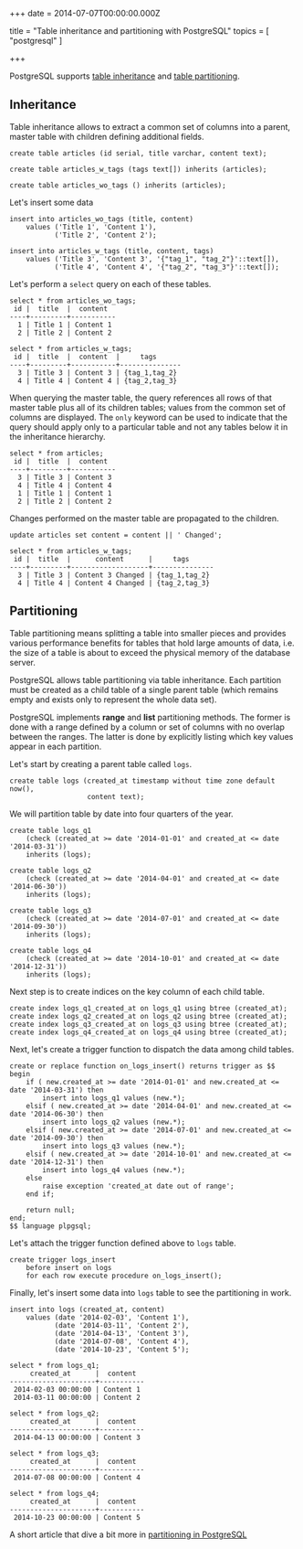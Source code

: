 
+++
date = 2014-07-07T00:00:00.000Z


title = "Table inheritance and partitioning with PostgreSQL"
topics = [ "postgresql" ]

+++

PostgreSQL supports [table inheritance][1] and [table partitioning][2].

## Inheritance

Table inheritance allows to extract a common set of columns into a parent,
master table with children defining additional fields.

```
create table articles (id serial, title varchar, content text);
```
```
create table articles_w_tags (tags text[]) inherits (articles);
```
```
create table articles_wo_tags () inherits (articles);
```

Let's insert some data

```
insert into articles_wo_tags (title, content)
    values ('Title 1', 'Content 1'),
           ('Title 2', 'Content 2');
```

```
insert into articles_w_tags (title, content, tags)
    values ('Title 3', 'Content 3', '{"tag_1", "tag_2"}'::text[]),
           ('Title 4', 'Content 4', '{"tag_2", "tag_3"}'::text[]);
```

Let's perform a `select` query on each of these tables.

```
select * from articles_wo_tags;
 id |  title  |  content
----+---------+-----------
  1 | Title 1 | Content 1
  2 | Title 2 | Content 2
```

```
select * from articles_w_tags;
 id |  title  |  content  |     tags
----+---------+-----------+---------------
  3 | Title 3 | Content 3 | {tag_1,tag_2}
  4 | Title 4 | Content 4 | {tag_2,tag_3}
```

When querying the master table, the query references all rows of that master table
plus all of its children tables; values from the common set of columns are displayed.
The `only` keyword can be used to indicate that the query should apply only to a
particular table and not any tables below it in the inheritance hierarchy.

```
select * from articles;
 id |  title  |  content
----+---------+-----------
  3 | Title 3 | Content 3
  4 | Title 4 | Content 4
  1 | Title 1 | Content 1
  2 | Title 2 | Content 2
```

Changes performed on the master table are propagated to the children.

```
update articles set content = content || ' Changed';
```

```
select * from articles_w_tags;
 id |  title  |      content      |     tags
----+---------+-------------------+---------------
  3 | Title 3 | Content 3 Changed | {tag_1,tag_2}
  4 | Title 4 | Content 4 Changed | {tag_2,tag_3}
```

## Partitioning

Table partitioning means splitting a table into smaller pieces and provides
various performance benefits for tables that hold large amounts of data, i.e.
the size of a table is about to exceed the physical memory of the database
server.

PostgreSQL allows table partitioning via table inheritance. Each partition must
be created as a child table of a single parent table (which remains empty and
exists only to represent the whole data set).

PostgreSQL implements **range** and **list** partitioning methods. The former is
done with a range defined by a column or set of columns with no overlap between
the ranges. The latter is done by explicitly listing which key values appear in
each partition.

Let's start by creating a parent table called `logs`.

```
create table logs (created_at timestamp without time zone default now(),
                   content text);
```

We will partition table by date into four quarters of the year.

```
create table logs_q1
    (check (created_at >= date '2014-01-01' and created_at <= date '2014-03-31'))
    inherits (logs);
```
```
create table logs_q2
    (check (created_at >= date '2014-04-01' and created_at <= date '2014-06-30'))
    inherits (logs);
```
```
create table logs_q3
    (check (created_at >= date '2014-07-01' and created_at <= date '2014-09-30'))
    inherits (logs);
```
```
create table logs_q4
    (check (created_at >= date '2014-10-01' and created_at <= date '2014-12-31'))
    inherits (logs);
```

Next step is to create indices on the key column of each child table.

```
create index logs_q1_created_at on logs_q1 using btree (created_at);
create index logs_q2_created_at on logs_q2 using btree (created_at);
create index logs_q3_created_at on logs_q3 using btree (created_at);
create index logs_q4_created_at on logs_q4 using btree (created_at);
```

Next, let's create a trigger function to dispatch the data among child tables.

```
create or replace function on_logs_insert() returns trigger as $$
begin
    if ( new.created_at >= date '2014-01-01' and new.created_at <= date '2014-03-31') then
        insert into logs_q1 values (new.*);
    elsif ( new.created_at >= date '2014-04-01' and new.created_at <= date '2014-06-30') then
        insert into logs_q2 values (new.*);
    elsif ( new.created_at >= date '2014-07-01' and new.created_at <= date '2014-09-30') then
        insert into logs_q3 values (new.*);
    elsif ( new.created_at >= date '2014-10-01' and new.created_at <= date '2014-12-31') then
        insert into logs_q4 values (new.*);
    else
        raise exception 'created_at date out of range';
    end if;

    return null;
end;
$$ language plpgsql;
```

Let's attach the trigger function defined above to `logs` table.

```
create trigger logs_insert
    before insert on logs
    for each row execute procedure on_logs_insert();
```

Finally, let's insert some data into `logs` table to see the partitioning in
work.

```
insert into logs (created_at, content)
    values (date '2014-02-03', 'Content 1'),
           (date '2014-03-11', 'Content 2'),
           (date '2014-04-13', 'Content 3'),
           (date '2014-07-08', 'Content 4'),
           (date '2014-10-23', 'Content 5');
```

```
select * from logs_q1;
     created_at      |  content
---------------------+-----------
 2014-02-03 00:00:00 | Content 1
 2014-03-11 00:00:00 | Content 2
```

```
select * from logs_q2;
     created_at      |  content
---------------------+-----------
 2014-04-13 00:00:00 | Content 3
```

```
select * from logs_q3;
     created_at      |  content
---------------------+-----------
 2014-07-08 00:00:00 | Content 4
```

```
select * from logs_q4;
     created_at      |  content
---------------------+-----------
 2014-10-23 00:00:00 | Content 5
```

A short article that dive a bit more in [partitioning in PostgreSQL][4]

[1]: http://www.postgresql.org/docs/9.4/static/ddl-inherit.html
[2]: http://www.postgresql.org/docs/9.4/static/ddl-partitioning.html
[3]: http://www.postgresql.org/docs/9.4/static/runtime-config-query.html#GUC-CONSTRAINT-EXCLUSION
[4]: http://www.opensourceforu.com/2012/01/partitioning-in-postgresql/

